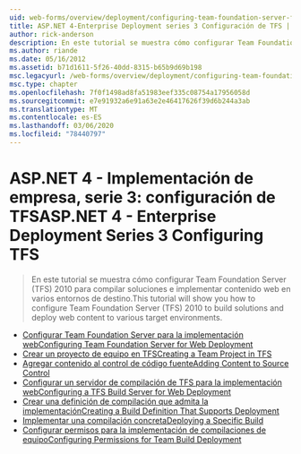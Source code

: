 ```yaml
---
uid: web-forms/overview/deployment/configuring-team-foundation-server-for-web-deployment/index
title: ASP.NET 4-Enterprise Deployment series 3 Configuración de TFS | Microsoft Docs
author: rick-anderson
description: En este tutorial se muestra cómo configurar Team Foundation Server (TFS) 2010 para compilar soluciones e implementar contenido web en varios entornos de destino.
ms.author: riande
ms.date: 05/16/2012
ms.assetid: b71d1611-5f26-40dd-8315-b65b9d69b198
msc.legacyurl: /web-forms/overview/deployment/configuring-team-foundation-server-for-web-deployment
msc.type: chapter
ms.openlocfilehash: 7f0f1498ad8fa51983eef335c08754a17956058d
ms.sourcegitcommit: e7e91932a6e91a63e2e46417626f39d6b244a3ab
ms.translationtype: MT
ms.contentlocale: es-ES
ms.lasthandoff: 03/06/2020
ms.locfileid: "78440797"
---
```

# <a name="aspnet-4---enterprise-deployment-series-3-configuring-tfs"></a><span data-ttu-id="d734a-103">ASP.NET 4 - Implementación de empresa, serie 3: configuración de TFS</span><span class="sxs-lookup"><span data-stu-id="d734a-103">ASP.NET 4 - Enterprise Deployment Series 3 Configuring TFS</span></span>

> <span data-ttu-id="d734a-104">En este tutorial se muestra cómo configurar Team Foundation Server (TFS) 2010 para compilar soluciones e implementar contenido web en varios entornos de destino.</span><span class="sxs-lookup"><span data-stu-id="d734a-104">This tutorial will show you how to configure Team Foundation Server (TFS) 2010 to build solutions and deploy web content to various target environments.</span></span>

- [<span data-ttu-id="d734a-105">Configurar Team Foundation Server para la implementación web</span><span class="sxs-lookup"><span data-stu-id="d734a-105">Configuring Team Foundation Server for Web Deployment</span></span>](configuring-team-foundation-server-for-web-deployment.md)
- [<span data-ttu-id="d734a-106">Crear un proyecto de equipo en TFS</span><span class="sxs-lookup"><span data-stu-id="d734a-106">Creating a Team Project in TFS</span></span>](creating-a-team-project-in-tfs.md)
- [<span data-ttu-id="d734a-107">Agregar contenido al control de código fuente</span><span class="sxs-lookup"><span data-stu-id="d734a-107">Adding Content to Source Control</span></span>](adding-content-to-source-control.md)
- [<span data-ttu-id="d734a-108">Configurar un servidor de compilación de TFS para la implementación web</span><span class="sxs-lookup"><span data-stu-id="d734a-108">Configuring a TFS Build Server for Web Deployment</span></span>](configuring-a-tfs-build-server-for-web-deployment.md)
- [<span data-ttu-id="d734a-109">Crear una definición de compilación que admita la implementación</span><span class="sxs-lookup"><span data-stu-id="d734a-109">Creating a Build Definition That Supports Deployment</span></span>](creating-a-build-definition-that-supports-deployment.md)
- [<span data-ttu-id="d734a-110">Implementar una compilación concreta</span><span class="sxs-lookup"><span data-stu-id="d734a-110">Deploying a Specific Build</span></span>](deploying-a-specific-build.md)
- [<span data-ttu-id="d734a-111">Configurar permisos para la implementación de compilaciones de equipo</span><span class="sxs-lookup"><span data-stu-id="d734a-111">Configuring Permissions for Team Build Deployment</span></span>](configuring-permissions-for-team-build-deployment.md)
